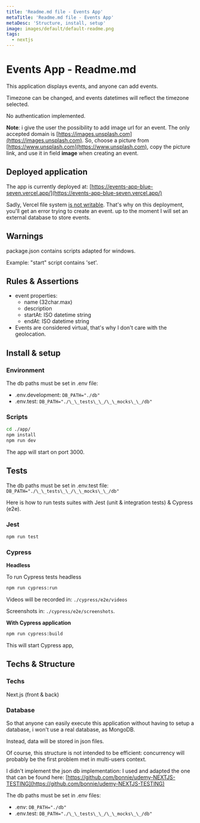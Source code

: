 ```yaml
---
title: 'Readme.md file - Events App'
metaTitle: 'Readme.md file - Events App'
metaDesc: 'Structure, install, setup'
image: images/default/default-readme.png
tags:
  - nextjs
---
```


# Events App - Readme.md

This application displays events, and anyone can add events.

Timezone can be changed, and events datetimes will reflect the timezone selected.

No authentication implemented.

**Note**: i give the user the possibility to add image url for an event. The only accepted domain is [https://images.unsplash.com](https://images.unsplash.com).
So, choose a picture from [https://www.unsplash.com](https://www.unsplash.com), copy the picture link, and use it in field **image** when creating an event.

## Deployed application

The app is currently deployed at: [https://events-app-blue-seven.vercel.app/](https://events-app-blue-seven.vercel.app/)

Sadly, Vercel file system [is not writable](https://www.github.com/orgs/vercel/discussions/239). That's why on this deployment, you'll get an error trying to create an event. up to the moment I will set an external database to store events.

## Warnings

package.json contains scripts adapted for windows.

Example: "start" script contains 'set'.

## Rules & Assertions

- event properties:
  - name (32char.max)
  - description
  - startAt: ISO datetime string
  - endAt: ISO datetime string
- Events are considered virtual, that's why I don't care with the geolocation.

## Install & setup

### Environment

The db paths must be set in .env file:

- .env.development: `DB_PATH="./db"`
- .env.test: `DB_PATH="./\_\_tests\_\_/\_\_mocks\_\_/db"`

### Scripts

```bash
cd ./app/
npm install
npm run dev
```

The app will start on port 3000.

## Tests

The db paths must be set in .env.test file:
`DB_PATH="./\_\_tests\_\_/\_\_mocks\_\_/db"`

Here is how to run tests suites with Jest (unit & integration tests) & Cypress (e2e).

### Jest

```bash
npm run test
```

### Cypress

**Headless**

To run Cypress tests headless

```bash
npm run cypress:run
```

Videos will be recorded in: `./cypress/e2e/videos`

Screenshots in: `./cypress/e2e/screenshots`.

**With Cypress application**

```bash
npm run cypress:build
```

This will start Cypress app,

## Techs & Structure

### Techs

Next.js (front & back)

### Database

So that anyone can easily execute this application without having to setup a database, i won't use a real database, as MongoDB.

Instead, data will be stored in json files.

Of course, this structure is not intended to be efficient: concurrency will probably be the first problem met in multi-users context.

I didn't implement the json db implementation: I used and adapted the one that can be found here: [https://github.com/bonnie/udemy-NEXTJS-TESTING](https://github.com/bonnie/udemy-NEXTJS-TESTING)

The db paths must be set in .env files:

- .env: `DB_PATH="./db"`
- .env.test: `DB_PATH="./\_\_tests\_\_/\_\_mocks\_\_/db"`
